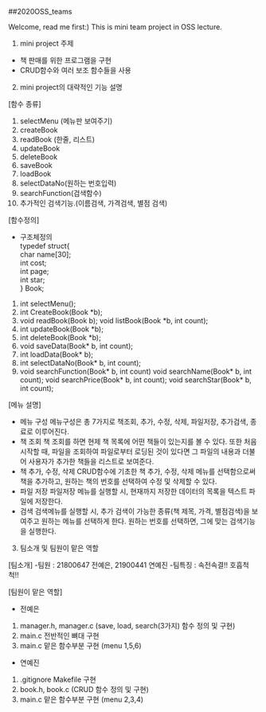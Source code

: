 ##2020OSS_teams

Welcome, read me first:)
This is mini team project in OSS lecture.


1. mini project 주제

- 책 판매를 위한 프로그램을 구현
- CRUD함수와 여러 보조 함수들을 사용


2. mini project의 대략적인 기능 설명

[함수 종류]
1. selectMenu (메뉴판 보여주기)
2. createBook
3. readBook (한줄, 리스트)
4. updateBook
5. deleteBook
6. saveBook
7. loadBook
8. selectDataNo(원하는 번호입력)
9. searchFunction(검색함수)
10. 추가적인 검색기능.(이름검색, 가격검색, 별점 검색)

[함수정의]
- 구조체정의  
 typedef struct{  
    char name[30];  
    int cost;  
    int page;  
    int star;  
} Book;

1. int selectMenu();
2. int CreateBook(Book *b);
3. void readBook(Book b);
   void listBook(Book *b, int count);
4. int updateBook(Book *b);
5. int deleteBook(Book *b);
6. void saveData(Book* b, int count);
7. int loadData(Book* b);
8. int selectDataNo(Book* b, int count);
9. void searchFunction(Book* b, int count)
   void searchName(Book* b, int count);
   void searchPrice(Book* b, int count);
   void searchStar(Book* b, int count);

[메뉴 설명]
- 메뉴 구성
메뉴구성은 총 7가지로 책조회, 추가, 수정, 삭제, 파일저장, 추가검색, 종료로 이루어진다.
- 책 조회
책 조회를 하면 현제 책 목록에 어떤 책들이 있는지를 볼 수 있다.
또한 처음 시작할 때, 파일을 조회하여 파일로부터 로딩된 것이 있다면 그 파일의 내용과 더불어 사용자가 추가한 책들을 리스트로 보여준다.
- 책 추가, 수정, 삭제
CRUD함수에 기초한 책 추가, 수정, 삭제  메뉴를 선택함으로써 책을 추가하고, 원하는 책의 번호를 선택하여 수정 및 삭제할 수 있다.
- 파일 저장 
파일저장 메뉴를 실행할 시, 현재까지 저장한 데이터의 목록을 텍스트 파일에 저장한다.
- 검색
검색메뉴를 실행할 시, 추가 검색이 가능한 종류(책 제목, 가격, 별점검색)을 보여주고 원하는 메뉴를 선택하게 한다. 원하는 번호를 선택하면, 그에 맞는 검색기능을 실행한다.

3. 팀소개 및 팀원이 맡은 역할

[팀소개]
-팀원
: 21800647 전예은, 21900441 연예진
-팀특징
: 속전속결!! 호흡척척!!


[팀원이 맡은 역할]

- 전예은
1. manager.h, manager.c (save, load, search(3가지) 함수 정의 및 구현)
2. main.c 전반적인 뼈대 구현
3. main.c 맡은 함수부분 구현 (menu 1,5,6)

- 연예진
1. .gitignore Makefile 구현
2. book.h, book.c (CRUD 함수 정의 및 구현)
3. main.c 맡은 함수부분 구현 (menu 2,3,4)

